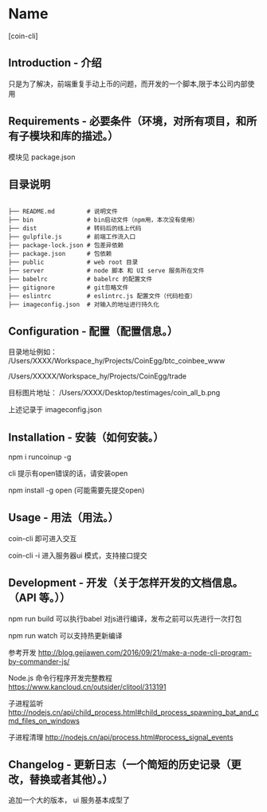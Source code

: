 # Name

[coin-cli]

## Introduction - 介绍

只是为了解决，前端重复手动上币的问题，而开发的一个脚本,限于本公司内部使用

## Requirements - 必要条件（环境，对所有项目，和所有子模块和库的描述。）

模块见 package.json
## 目录说明
```

├── README.md         # 说明文件
├── bin               # bin启动文件（npm用，本次没有使用）
├── dist              # 转码后的线上代码
├── gulpfile.js       # 前端工作流入口
├── package-lock.json # 包差异依赖
├── package.json      # 包依赖
├── public            # web root 目录
├── server            # node 脚本 和 UI serve 服务所在文件
├── babelrc           # babelrc 的配置文件
├── gitignore         # git忽略文件
├── eslintrc          # eslintrc.js 配置文件（代码检查）
├── imageconfig.json  # 对输入的地址进行持久化

```

## Configuration - 配置（配置信息。）

目录地址例如： /Users/XXXX/Workspace_hy/Projects/CoinEgg/btc_coinbee_www

/Users/XXXXX/Workspace_hy/Projects/CoinEgg/trade

目标图片地址： /Users/XXXX/Desktop/testimages/coin_all_b.png

上述记录于 imageconfig.json


## Installation - 安装（如何安装。）

npm i runcoinup -g

cli  提示有open错误的话，请安装open

npm install -g open   (可能需要先提交open)

## Usage - 用法（用法。）

coin-cli 即可进入交互

coin-cli -i 进入服务器ui 模式，支持接口提交

## Development - 开发（关于怎样开发的文档信息。（API 等。））

npm run build  可以执行babel 对js进行编译，发布之前可以先进行一次打包

npm run watch  可以支持热更新编译

参考开发 
http://blog.gejiawen.com/2016/09/21/make-a-node-cli-program-by-commander-js/

Node.js 命令行程序开发完整教程
https://www.kancloud.cn/outsider/clitool/313191

子进程监听
http://nodejs.cn/api/child_process.html#child_process_spawning_bat_and_cmd_files_on_windows

子进程清理
http://nodejs.cn/api/process.html#process_signal_events

## Changelog - 更新日志（一个简短的历史记录（更改，替换或者其他）。）
追加一个大的版本， ui 服务基本成型了


